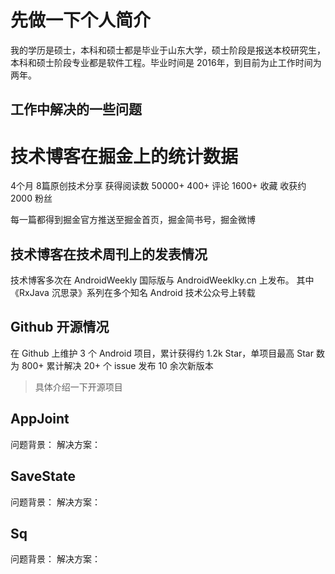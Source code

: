 
# 先做一下个人简介

我的学历是硕士，本科和硕士都是毕业于山东大学，硕士阶段是报送本校研究生，本科和硕士阶段专业都是软件工程。毕业时间是 2016年，到目前为止工作时间为两年。

## 工作中解决的一些问题


# 技术博客在掘金上的统计数据

4个月
8篇原创技术分享
获得阅读数 50000+
400+ 评论
1600+ 收藏
收获约 2000 粉丝

每一篇都得到掘金官方推送至掘金首页，掘金简书号，掘金微博

## 技术博客在技术周刊上的发表情况

技术博客多次在 AndroidWeekly 国际版与 AndroidWeeklky.cn 上发布。
其中《RxJava 沉思录》系列在多个知名 Android 技术公众号上转载

## Github 开源情况

在 Github 上维护 3 个 Android 项目，累计获得约 1.2k Star，单项目最高 Star 数为 800+
累计解决 20+ 个 issue
发布 10 余次新版本

> 具体介绍一下开源项目

## AppJoint

问题背景：
解决方案：

## SaveState

问题背景：
解决方案：

## Sq

问题背景：
解决方案：